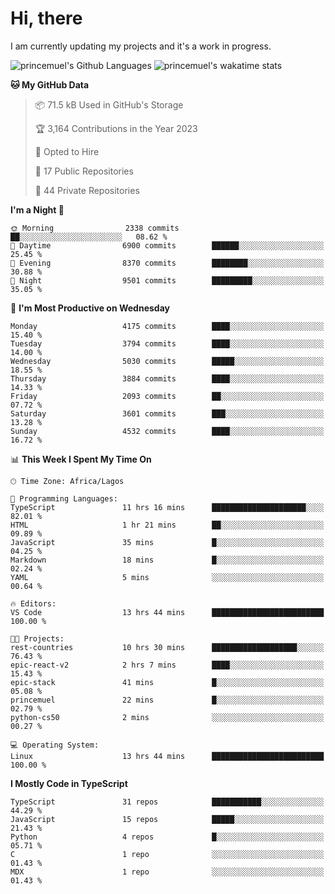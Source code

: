 # Hi, there

<!--
**princemuel/princemuel** is a ✨ _special_ ✨ repository because its `README.md` (this file) appears on your GitHub profile.

Here are some ideas to get you started:

- 🔭 I’m currently working on ...
- 🌱 I’m currently learning ...
- 👯 I’m looking to collaborate on ...
- 🤔 I’m looking for help with ...
- 💬 Ask me about ...
- 📫 How to reach me: ...
- 😄 Pronouns: ...
- ⚡ Fun fact: ...
-->

I am currently updating my projects and it's a work in progress.

![princemuel's Github Languages](https://github-readme-stats.vercel.app/api/top-langs/?username=princemuel&text_color=586069&layout=compact&hide_border=true&title_color=0366d6&count_private=true&include_all_commits=true&theme=tokyonight&show_icons=true)
![princemuel's wakatime stats](https://github-readme-stats.vercel.app/api/wakatime?username=princemuel&text_color=586069&layout=compact&hide_border=true&title_color=0366d6&count_private=true&include_all_commits=true&theme=tokyonight&show_icons=true)

<!--START_SECTION:waka-->
**🐱 My GitHub Data** 

> 📦 71.5 kB Used in GitHub's Storage 
 > 
> 🏆 3,164 Contributions in the Year 2023
 > 
> 💼 Opted to Hire
 > 
> 📜 17 Public Repositories 
 > 
> 🔑 44 Private Repositories 
 > 
**I'm a Night 🦉** 

```text
🌞 Morning                2338 commits        ██░░░░░░░░░░░░░░░░░░░░░░░   08.62 % 
🌆 Daytime                6900 commits        ██████░░░░░░░░░░░░░░░░░░░   25.45 % 
🌃 Evening                8370 commits        ████████░░░░░░░░░░░░░░░░░   30.88 % 
🌙 Night                  9501 commits        █████████░░░░░░░░░░░░░░░░   35.05 % 
```
📅 **I'm Most Productive on Wednesday** 

```text
Monday                   4175 commits        ████░░░░░░░░░░░░░░░░░░░░░   15.40 % 
Tuesday                  3794 commits        ████░░░░░░░░░░░░░░░░░░░░░   14.00 % 
Wednesday                5030 commits        █████░░░░░░░░░░░░░░░░░░░░   18.55 % 
Thursday                 3884 commits        ████░░░░░░░░░░░░░░░░░░░░░   14.33 % 
Friday                   2093 commits        ██░░░░░░░░░░░░░░░░░░░░░░░   07.72 % 
Saturday                 3601 commits        ███░░░░░░░░░░░░░░░░░░░░░░   13.28 % 
Sunday                   4532 commits        ████░░░░░░░░░░░░░░░░░░░░░   16.72 % 
```


📊 **This Week I Spent My Time On** 

```text
🕑︎ Time Zone: Africa/Lagos

💬 Programming Languages: 
TypeScript               11 hrs 16 mins      █████████████████████░░░░   82.01 % 
HTML                     1 hr 21 mins        ██░░░░░░░░░░░░░░░░░░░░░░░   09.89 % 
JavaScript               35 mins             █░░░░░░░░░░░░░░░░░░░░░░░░   04.25 % 
Markdown                 18 mins             █░░░░░░░░░░░░░░░░░░░░░░░░   02.24 % 
YAML                     5 mins              ░░░░░░░░░░░░░░░░░░░░░░░░░   00.64 % 

🔥 Editors: 
VS Code                  13 hrs 44 mins      █████████████████████████   100.00 % 

🐱‍💻 Projects: 
rest-countries           10 hrs 30 mins      ███████████████████░░░░░░   76.43 % 
epic-react-v2            2 hrs 7 mins        ████░░░░░░░░░░░░░░░░░░░░░   15.43 % 
epic-stack               41 mins             █░░░░░░░░░░░░░░░░░░░░░░░░   05.08 % 
princemuel               22 mins             █░░░░░░░░░░░░░░░░░░░░░░░░   02.79 % 
python-cs50              2 mins              ░░░░░░░░░░░░░░░░░░░░░░░░░   00.27 % 

💻 Operating System: 
Linux                    13 hrs 44 mins      █████████████████████████   100.00 % 
```

**I Mostly Code in TypeScript** 

```text
TypeScript               31 repos            ███████████░░░░░░░░░░░░░░   44.29 % 
JavaScript               15 repos            █████░░░░░░░░░░░░░░░░░░░░   21.43 % 
Python                   4 repos             █░░░░░░░░░░░░░░░░░░░░░░░░   05.71 % 
C                        1 repo              ░░░░░░░░░░░░░░░░░░░░░░░░░   01.43 % 
MDX                      1 repo              ░░░░░░░░░░░░░░░░░░░░░░░░░   01.43 % 
```




<!--END_SECTION:waka-->
